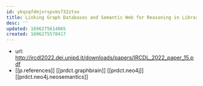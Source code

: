 ```yaml
---
id: ykqsqfdmjvrspvms732ztxo
title: Linking Graph Databases and Semantic Web for Reasoning in Library Domains
desc: ''
updated: 1696275614065
created: 1696275578417
---
```


- url: http://ircdl2022.dei.unipd.it/downloads/papers/IRCDL_2022_paper_15.pdf
- [[p.references]] [[prdct.graphbrain]] [[prdct.neo4j]] [[prdct.neo4j.neosemantics]]